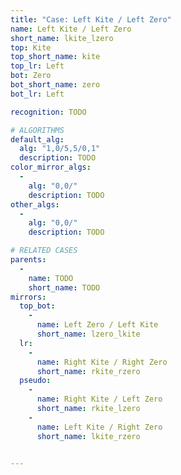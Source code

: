 ```yaml
---
title: "Case: Left Kite / Left Zero"
name: Left Kite / Left Zero
short_name: lkite_lzero
top: Kite
top_short_name: kite
top_lr: Left
bot: Zero
bot_short_name: zero
bot_lr: Left

recognition: TODO

# ALGORITHMS
default_alg:
  alg: "1,0/5,5/0,1"
  description: TODO
color_mirror_algs:
  -
    alg: "0,0/"
    description: TODO
other_algs:
  -
    alg: "0,0/"
    description: TODO

# RELATED CASES
parents:
  -
    name: TODO
    short_name: TODO
mirrors:
  top_bot:
    -
      name: Left Zero / Left Kite
      short_name: lzero_lkite
  lr:
    -
      name: Right Kite / Right Zero
      short_name: rkite_rzero
  pseudo:
    -
      name: Right Kite / Left Zero
      short_name: rkite_lzero
    -
      name: Left Kite / Right Zero
      short_name: lkite_rzero


---
```


